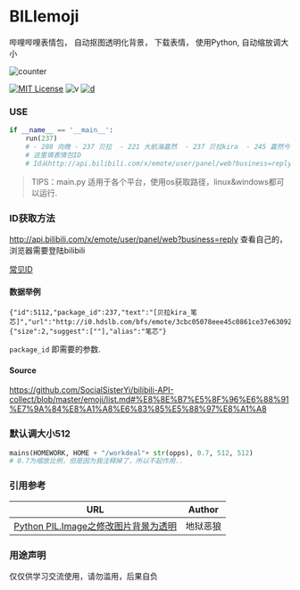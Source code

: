 # BILIemoji

哔哩哔哩表情包， 自动抠图透明化背景， 下载表情， 使用Python, 自动缩放调大小

![counter](https://count.getloli.com/get/@sudoskys-github-BILIemoji?theme=moebooru)

[![MIT License](https://img.shields.io/badge/LICENSE-MIT-ff69b4)](http://choosealicense.com/licenses/mit/) 
![v](https://img.shields.io/badge/Version-220121-9cf)
[![d](https://img.shields.io/badge/Sponsor-me-ff69b4)](https://azz.net/ly233)

### USE
```python
if __name__ == '__main__':
    run(237)
    # - 288 向晚 - 237 贝拉  - 221 大航海嘉然  - 237 贝拉kira  - 245 嘉然今天吃什么 -288 向晚大魔王 -333 乃琳Queen  -339 珈乐Carol
    # 这里填表情包ID
    # Id从http://api.bilibili.com/x/emote/user/panel/web?business=reply查看自己的，来源
```

>TIPS：main.py 适用于各个平台，使用os获取路径，linux&windows都可以运行.

### ID获取方法
http://api.bilibili.com/x/emote/user/panel/web?business=reply 查看自己的，浏览器需要登陆bilibili

[常见ID](https://github.com/sudoskys/BILIemoji/blob/main/common_id.md)


#### 数据举例
```
{"id":5112,"package_id":237,"text":"[贝拉kira_笔芯]","url":"http://i0.hdslb.com/bfs/emote/3cbc05078eee45c0861ce37e63092e379ae93d57.png","mtime":1637148616,"type":3,"attr":0,"meta":{"size":2,"suggest":[""],"alias":"笔芯"}
```
```package_id``` 即需要的参数.


#### Source
https://github.com/SocialSisterYi/bilibili-API-collect/blob/master/emoji/list.md#%E8%8E%B7%E5%8F%96%E6%88%91%E7%9A%84%E8%A1%A8%E6%83%85%E5%88%97%E8%A1%A8



### 默认调大小512
```python
mains(HOMEWORK, HOME + "/workdeal"+ str(opps), 0.7, 512, 512)
# 0.7为缩放比例，但是因为我注释掉了，所以不起作用..
```
### 引用参考

| URL | Author |
| --- | ------------- |
| [Python PIL.Image之修改图片背景为透明](https://blog.csdn.net/qq_40878431/article/details/82941982) | 地狱恶狼 |

### 用途声明
仅仅供学习交流使用，请勿滥用，后果自负


